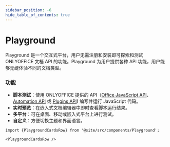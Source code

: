 ```yaml
---
sidebar_position: -6
hide_table_of_contents: true
---
```


# Playground

Playground 是一个交互式平台，用户无需注册和安装即可探索和测试 ONLYOFFICE 文档 API 的功能。Playground 为用户提供各种 API 功能，用户能够无缝体验不同的文档类型。

### 功能

- **脚本测试**：使用 ONLYOFFICE 提供的 API（[Office JavaScript API](../../office-api/get-started/overview.md)、[Automation API](../usage-api/automation-api.md) 或 [Plugins API](../../plugin-and-macros/get-started/overview.md)) 编写并运行 JavaScript 代码。
- **实时预览**：在嵌入式文档编辑器中即时查看脚本运行结果。
- **多平台**：可在桌面、移动或嵌入式平台上进行测试。
- **自定义**：方便切换主题和界面语言。

```mdx-code-block
import {PlaygroundCardsRow} from '@site/src/components/Playground';

<PlaygroundCardsRow />
```
